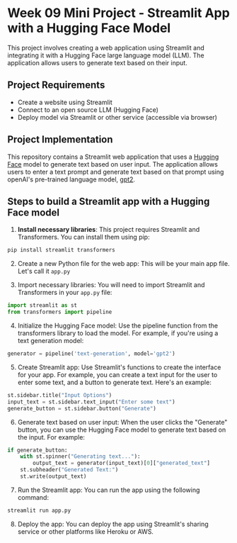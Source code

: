 # Week 09 Mini Project - Streamlit App with a Hugging Face Model

This project involves creating a web application using Streamlit and integrating it with a Hugging Face large language model (LLM). The application allows users to generate text based on their input.

## Project Requirements

-   Create a website using Streamlit
-   Connect to an open source LLM (Hugging Face)
-   Deploy model via Streamlit or other service (accessible via browser)

## Project Implementation
This repository contains a Streamlit web application that uses a [Hugging Face](https://huggingface.co/) model to generate text based on user input. The application allows users to enter a text prompt and generate text based on that prompt using openAI's pre-trained language model, [gpt2](https://huggingface.co/openai-community/gpt2).

## Steps to build a Streamlit app with a Hugging Face model

1. **Install necessary libraries**: This project requires Streamlit and Transformers. You can install them using pip:

```bash
pip install streamlit transformers
```

2. Create a new Python file for the web app: This will be your main app file. Let's call it `app.py`

3. Import necessary libraries: You will need to import Streamlit and Transformers in your `app.py` file:

```python
import streamlit as st
from transformers import pipeline
```

4. Initialize the Hugging Face model: Use the pipeline function from the transformers library to load the model. For example, if you're using a text generation model:

```python
generator = pipeline('text-generation', model='gpt2')
```

5. Create Streamlit app: Use Streamlit's functions to create the interface for your app. For example, you can create a text input for the user to enter some text, and a button to generate text. Here's an example:

```python
st.sidebar.title("Input Options")
input_text = st.sidebar.text_input("Enter some text")
generate_button = st.sidebar.button("Generate")
```

6. Generate text based on user input: When the user clicks the "Generate" button, you can use the Hugging Face model to generate text based on the input. For example:

```python
if generate_button:
    with st.spinner("Generating text..."):
        output_text = generator(input_text)[0]["generated_text"]
    st.subheader("Generated Text:")
    st.write(output_text)
```

7. Run the Streamlit app: You can run the app using the following command:

```bash
streamlit run app.py
```

8. Deploy the app: You can deploy the app using Streamlit's sharing service or other platforms like Heroku or AWS.


